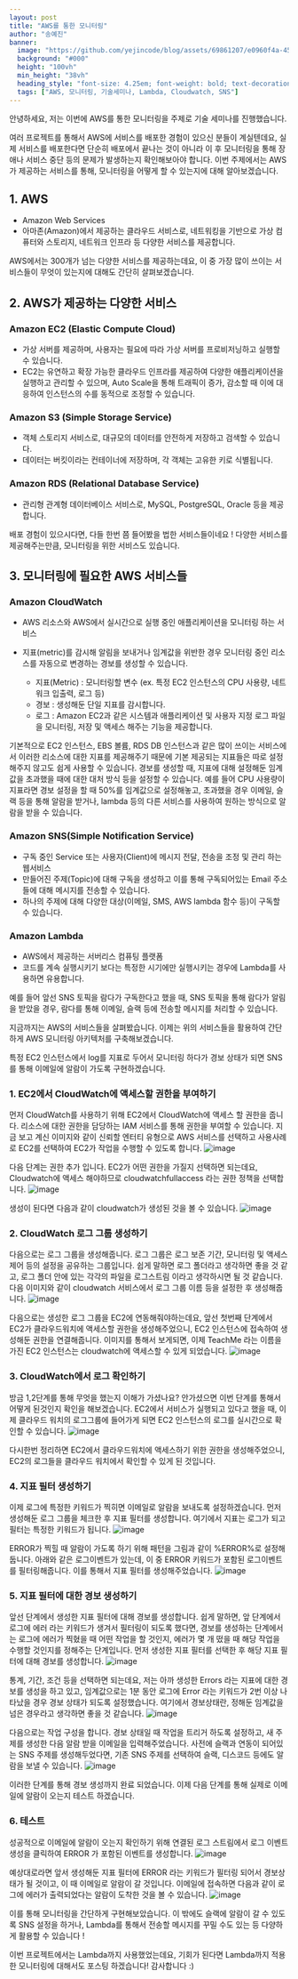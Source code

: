 ```yaml
---
layout: post  
title: "AWS를 통한 모니터링"
author: "송예진"
banner:
  image: "https://github.com/yejincode/blog/assets/69861207/e0960f4a-459e-4ec7-b694-10002c258809"
  background: "#000"
  height: "100vh"
  min_height: "38vh"
  heading_style: "font-size: 4.25em; font-weight: bold; text-decoration: underline"
  tags: ["AWS, 모니터링, 기술세미나, Lambda, Cloudwatch, SNS"]
---
```



안녕하세요,
저는 이번에 AWS를 통한 모니터링을 주제로 기술 세미나를 진행했습니다.

여러 프로젝트를 통해서 AWS에 서비스를 배포한 경험이 있으신 분들이 계실텐데요, 실제 서비스를 배포한다면 단순히 배포에서 끝나는 것이 아니라 이 후 모니터링을 통해 장애나 서비스 중단 등의 문제가 발생하는지 확인해보아야 합니다. 
이번 주제에서는 AWS가 제공하는 서비스를 통해, 모니터링을 어떻게 할 수 있는지에 대해 알아보겠습니다. 

## 1. AWS
- Amazon Web Services
- 아마존(Amazon)에서 제공하는 클라우드 서비스로, 네트워킹을 기반으로 가상 컴퓨터와 스토리지, 네트워크 인프라 등 다양한 서비스를 제공합니다.

AWS에서는 300개가 넘는 다양한 서비스를 제공하는데요, 이 중 가장 많이 쓰이는 서비스들이 무엇이 있는지에 대해도 간단히 살펴보겠습니다. 

## 2. AWS가 제공하는 다양한 서비스
### Amazon EC2 (Elastic Compute Cloud)
- 가상 서버를 제공하며, 사용자는 필요에 따라 가상 서버를 프로비저닝하고 실행할 수 있습니다.
- EC2는 유연하고 확장 가능한 클라우드 인프라를 제공하여 다양한 애플리케이션을 실행하고 관리할 수 있으며, Auto Scale을 통해 트래픽이 증가, 감소할 때 이에 대응하여 인스턴스의 수를 동적으로 조정할 수 있습니다. 
### Amazon S3 (Simple Storage Service)
- 객체 스토리지 서비스로, 대규모의 데이터를 안전하게 저장하고 검색할 수 있습니다.
- 데이터는 버킷이라는 컨테이너에 저장하며, 각 객체는 고유한 키로 식별됩니다. 
### Amazon RDS (Relational Database Service)
- 관리형 관계형 데이터베이스 서비스로, MySQL, PostgreSQL, Oracle 등을 제공합니다.

배포 경험이 있으시다면, 다들 한번 쯤 들어봤을 법한 서비스들이네요 !
다양한 서비스를 제공해주는만큼, 모니터링을 위한 서비스도 있습니다.

## 3. 모니터링에 필요한 AWS 서비스들
### Amazon CloudWatch
- AWS 리소스와 AWS에서 실시간으로 실행 중인 애플리케이션을 모니터링 하는 서비스
- 지표(metric)를 감시해 알림을 보내거나 임계값을 위반한 경우 모니터링 중인 리소스를 자동으로 변경하는 경보를 생성할 수 있습니다.

   - 지표(Metric) : 모니터링할 변수 (ex. 특정 EC2 인스턴스의 CPU 사용량, 네트워크 입출력, 로그 등)
   - 경보 : 생성해둔 단일 지표를 감시합니다.
   - 로그 : Amazon EC2과 같은 시스템과 애플리케이션 및 사용자 지정 로그 파일을 모니터링, 저장 및 액세스 해주는 기능을 제공합니다.
 
기본적으로 EC2 인스턴스, EBS 볼륨, RDS DB 인스턴스과 같은 많이 쓰이는 서비스에서 이러한 리소스에 대한 지표를 제공해주기 때문에 기본 제공되는 지표들은 따로 설정해주지 않고도 쉽게 사용할 수 있습니다. 
경보를 생성할 때, 지표에 대해 설정해둔 임계값을 초과했을 때에 대한 대처 방식 등을 설정할 수 있습니다. 
예를 들어 CPU 사용량이 지표라면 경보 설정을 할 때 50%를 임계값으로 설정해놓고, 초과했을 경우 이메일, 슬랙 등을 통해 알람을 받거나, lambda 등의 다른 서비스를 사용하여 원하는 방식으로 알람을 받을 수 있습니다. 

### Amazon SNS(Simple Notification Service)
- 구독 중인 Service 또는 사용자(Client)에 메시지 전달, 전송을 조정 및 관리 하는 웹서비스
- 만들어진 주제(Topic)에 대해 구독을 생성하고 이를 통해 구독되어있는 Email 주소들에 대해 메시지를 전송할 수 있습니다.
- 하나의 주제에 대해 다양한 대상(이메일, SMS, AWS lambda 함수 등)이 구독할 수 있습니다. 

### Amazon Lambda
- AWS에서 제공하는 서버리스 컴퓨팅 플랫폼
- 코드를 계속 실행시키기 보다는 특정한 시기에만 실행시키는 경우에 Lambda를 사용하면 유용합니다.

예를 들어 앞선 SNS 토픽을 람다가 구독한다고 했을 때, SNS 토픽을 통해 람다가 알림을 받았을 경우, 람다를 통해 이메일, 슬랙 등에 전송할 메시지를 처리할 수 있습니다. 

지금까지는 AWS의 서비스들을 살펴봤습니다. 
이제는 위의 서비스들을 활용하여 간단하게 AWS 모니터링 아키텍처를 구축해보겠습니다.

특정 EC2 인스턴스에서 log를 지표로 두어서 모니터링 하다가 경보 상태가 되면 SNS를 통해 이메일에 알람이 가도록 구현하겠습니다.

### 1. EC2에서 CloudWatch에 액세스할 권한을 부여하기

먼저 CloudWatch를 사용하기 위해 EC2에서 CloudWatch에 액세스 할 권한을 줍니다. 
리소스에 대한 권한을 담당하는 IAM 서비스를 통해 권한을 부여할 수 있습니다. 지금 보고 계신 이미지와 같이 신뢰할 엔터티 유형으로 AWS 서비스를 선택하고 사용사례로 EC2를 선택하여 EC2가 작업을 수행할 수 있도록 합니다. 
![image](https://github.com/yejincode/blog/assets/69861207/6ff394a2-1615-490e-8882-0e9556373ab7)

다음 단계는 권한 추가 입니다. EC2가 어떤 권한을 가질지 선택하면 되는데요, Cloudwatch에 액세스 해야하므로 cloudwatchfullaccess 라는 권한 정책을 선택합니다. 
![image](https://github.com/yejincode/blog/assets/69861207/e39b0b99-b0bf-4618-8d22-c1d9514e9d23)

생성이 된다면 다음과 같이 cloudwatch가 생성된 것을 볼 수 있습니다. 
![image](https://github.com/yejincode/blog/assets/69861207/71205bcd-7c74-4a54-9dc7-07306e9da32b)

### 2. CloudWatch 로그 그룹 생성하기

다음으로는 로그 그룹을 생성해줍니다. 로그 그룹은 로그 보존 기간, 모니터링 및 액세스 제어 등의 설정을 공유하는 그룹입니다. 쉽게 말하면 로그 폴더라고 생각하면 좋을 것 같고, 로그 폴더 안에 있는 각각의 파일을 로그스트림 이라고 생각하시면 될 것 같습니다. 다음 이미지와 같이 cloudwatch 서비스에서 로그 그룹 이름 등을 설정한 후 생성해줍니다. 
![image](https://github.com/yejincode/blog/assets/69861207/295525eb-e53b-4753-8bf4-fefe08aed192)


다음으로는 생성한 로그 그룹을 EC2에 연동해줘야하는데요, 앞선 첫번째 단계에서 EC2가 클라우드워치에 액세스할 권한을 생성해주었으니, EC2 인스턴스에 접속하여 생성해둔 권한을 연결해줍니다. 이미지를 통해서 보게되면, 이제 TeachMe 라는 이름을 가진 EC2 인스턴스는 cloudwatch에 액세스할 수 있게 되었습니다. 
![image](https://github.com/yejincode/blog/assets/69861207/3173e5f9-31d3-465c-a5eb-b7f6adaba45b)


### 3. CloudWatch에서 로그 확인하기 

방금 1,2단계를 통해 무엇을 했는지 이해가 가셨나요? 안가셨으면 이번 단계를 통해서 어떻게 된것인지 확인을 해보겠습니다. 
EC2에서 서비스가 실행되고 있다고 했을 때, 이제 클라우드 워치의 로그그룹에 들어가게 되면 EC2 인스턴스의 로그를 실시간으로 확인할 수 있습니다. 
![image](https://github.com/yejincode/blog/assets/69861207/44878173-abe3-439c-9423-1c337e318b13)

다시한번 정리하면 EC2에서 클라우드워치에 액세스하기 위한 권한을 생성해주었으니, EC2의 로그들을 클라우드 워치에서 확인할 수 있게 된 것입니다. 

### 4.  지표 필터 생성하기

이제 로그에 특정한 키워드가 찍히면 이메일로 알람을 보내도록 설정하겠습니다. 먼저 생성해둔 로그 그룹을 체크한 후 지표 필터를 생성합니다. 여기에서 지표는 로그가 되고 필터는 특정한 키워드가 됩니다. 
![image](https://github.com/yejincode/blog/assets/69861207/4b76f8fb-a540-4eb4-b4b7-bf19ab8d1850)

ERROR가 찍힐 때 알람이 가도록 하기 위해 패턴을 그림과 같이 %ERROR%로 설정해둡니다. 아래와 같은 로그이벤트가 있는데, 이 중 ERROR 키워드가 포함된 로그이벤트를 필터링해줍니다. 
이를 통해서 지표 필터를 생성해주었습니다. 
![image](https://github.com/yejincode/blog/assets/69861207/2ed499ed-2d49-4bc8-b28a-598c6832dd25)


### 5. 지표 필터에 대한 경보 생성하기 

앞선 단계에서 생성한 지표 필터에 대해 경보를 생성합니다. 쉽게 말하면, 앞 단계에서 로그에 에러 라는 키워드가 생겨서 필터링이 되도록 했다면, 경보를 생성하는 단계에서는 로그에 에러가 찍혔을 때 어떤 작업을 할 것인지, 에러가 몇 개 떴을 때 해당 작업을 수행할 것인지를 정해주는 단계입니다. 먼저 생성한 지표 필터를 선택한 후 해당 지표 필터에 대해 경보를 생성합니다. 
![image](https://github.com/yejincode/blog/assets/69861207/a2276df3-1b80-4e0f-b546-ddbbda65a65c)

통계, 기간, 조건 등을 선택하면 되는데요, 저는 아까 생성한 Errors 라는 지표에 대한 경보를 생성을 하고 있고, 임계값으로는 1분 동안 로그에 Error 라는 키워드가 2번 이상 나타났을 경우 경보 상태가 되도록 설정했습니다. 여기에서 경보상태란, 정해둔 임계값을 넘은 경우라고 생각하면 좋을 것 같습니다. 
![image](https://github.com/yejincode/blog/assets/69861207/9e72d6d2-ba26-49c1-8e74-ae62091129da)

다음으로는 작업 구성을 합니다. 경보 상태일 때 작업을 트리거 하도록 설정하고, 새 주제를 생성한 다음 알람 받을 이메일을 입력해주었습니다. 사전에 슬랙과 연동이 되어있는 SNS 주제를 생성해두었다면, 기존 SNS 주제를 선택하여 슬랙, 디스코드 등에도 알람을 보낼 수 있습니다. 
![image](https://github.com/yejincode/blog/assets/69861207/bb3dec55-813e-44c5-bd54-47e96d107f4b)

이러한 단계를 통해 경보 생성까지 완료 되었습니다. 이제 다음 단계를 통해 실제로 이메일에 알람이 오는지 테스트 하겠습니다. 

### 6. 테스트

성공적으로 이메일에 알람이 오는지 확인하기 위해 연결된 로그 스트림에서 로그 이벤트 생성을 클릭하여 ERROR 가 포함된 이벤트를 생성합니다. 
![image](https://github.com/yejincode/blog/assets/69861207/0428bda8-a4ec-47a7-8f97-40ec919f3fd8)

예상대로라면 앞서 생성해둔 지표 필터에 ERROR 라는 키워드가 필터링 되어서 경보상태가 될 것이고, 이 때 이메일로 알람이 갈 것입니다. 
이메일에 접속하면 다음과 같이 로그에 에러가 출력되었다는 알람이 도착한 것을 볼 수 있습니다.
![image](https://github.com/yejincode/blog/assets/69861207/9c5eae7c-5e89-4d7f-990e-63d8366e786f)

이를 통해 모니터링을 간단하게 구현해보았습니다. 이 밖에도 슬랙에 알람이 갈 수 있도록 SNS 설정을 하거나, Lambda를 통해서 전송할 메시지를 꾸밀 수도 있는 등 다양하게 활용할 수 있습니다 ! 

이번 프로젝트에서는 Lambda까지 사용했었는데요, 기회가 된다면 Lambda까지 적용한 모니터링에 대해서도 포스팅 하겠습니다!
감사합니다 :)













